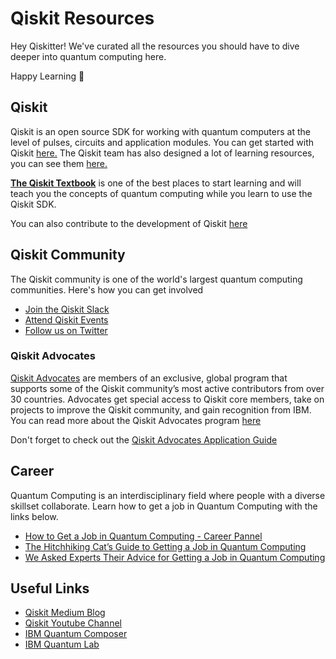 # Qiskit Resources

Hey Qiskitter! We've curated all the resources you should have to dive deeper into quantum computing here. 

Happy Learning 🎉

## Qiskit
Qiskit is an open source SDK for working with quantum computers at the level of pulses, circuits and application modules. You can get started with Qiskit [here.](https://qiskit.org/) The Qiskit team has also designed a lot of learning resources, you can see them [here.](https://qiskit.org/learn)

[**The Qiskit Textbook**](https://qiskit.org/textbook/preface.html) is one of the best places to start learning and will teach you the concepts of quantum computing while you learn to use the Qiskit SDK.

You can also contribute to the development of Qiskit [here](https://github.com/qiskit)

## Qiskit Community
The Qiskit community is one of the world's largest quantum computing communities. Here's how you can get involved
* [Join the Qiskit Slack](https://ibm.co/joinqiskitslack)
* [Attend Qiskit Events](https://qiskit.org/events)
* [Follow us on Twitter](https://twitter.com/Qiskit)

### Qiskit Advocates
[Qiskit Advocates](https://qiskit.org/advocates) are members of an exclusive, global program that supports some of the Qiskit community’s most active contributors from over 30 countries. Advocates get special access to Qiskit core members, take on projects to improve the Qiskit community, and gain recognition from IBM. You can read more about the Qiskit Advocates program [here](https://medium.com/qiskit/qiskit-advocate-applications-open-today-heres-what-you-can-expect-from-the-program-a1b7878f86b8)

Don't forget to check out the [Qiskit Advocates Application Guide](https://github.com/qiskit-community/qiskit-advocate-application-guide)

## Career
Quantum Computing is an interdisciplinary field where people with a diverse skillset collaborate. Learn how to get a job in Quantum Computing with the links below.
* [How to Get a Job in Quantum Computing - Career Pannel](https://www.youtube.com/watch?v=7dfw8k2p1to)
* [The Hitchhiking Cat’s Guide to Getting a Job in Quantum Computing](https://medium.com/qiskit/the-hitchhiking-cats-guide-to-getting-a-job-in-quantum-computing-da7e3bb9ff64)
* [We Asked Experts Their Advice for Getting a Job in Quantum Computing](https://medium.com/qiskit/we-asked-experts-their-advice-for-getting-a-job-in-quantum-computing-2f55e9785a6b)

## Useful Links
* [Qiskit Medium Blog](https://medium.com/qiskit)
* [Qiskit Youtube Channel](https://www.youtube.com/channel/UClBNq7mCMf5xm8baE_VMl3A)
* [IBM Quantum Composer](https://quantum-computing.ibm.com/composer/)
* [IBM Quantum Lab](https://quantum-computing.ibm.com/lab)
